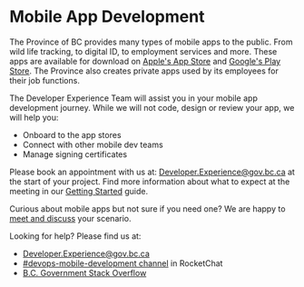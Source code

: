 # Mobile App Development

The Province of BC provides many types of mobile apps to the public. From wild life tracking, to digital ID, to employment services and more.  These apps are available for download on [Apple's App Store](https://apps.apple.com/us/developer/his-majesty-the-king-in-right-of-the/id487323275) and [Google's Play Store](https://play.google.com/store/apps/developer?id=Province+of+British+Columbia,+Canada&hl=en_CA&gl=US). The Province also creates private apps used by its employees for their job functions.

The Developer Experience Team will assist you in your mobile app development journey. While we will not code, design or review your app, we will help you:

* Onboard to the app stores
* Connect with other mobile dev teams
* Manage signing certificates

Please book an appointment with us at: [Developer.Experience@gov.bc.ca](mailto:Developer.Experience@gov.bc.ca) at the start of your project. Find more information about what to expect at the meeting in our [Getting Started](getting_started.md) guide.

Curious about mobile apps but not sure if you need one? We are happy to [meet and discuss](mailto:Developer.Experience@gov.bc.ca) your scenario.

Looking for help? Please find us at:
* [Developer.Experience@gov.bc.ca](mailto:Developer.Experience@gov.bc.ca)
* [#devops-mobile-development channel](https://chat.developer.gov.bc.ca/channel/devops-mobile-development) in RocketChat
* [B.C. Government Stack Overflow](https://stackoverflow.developer.gov.bc.ca)